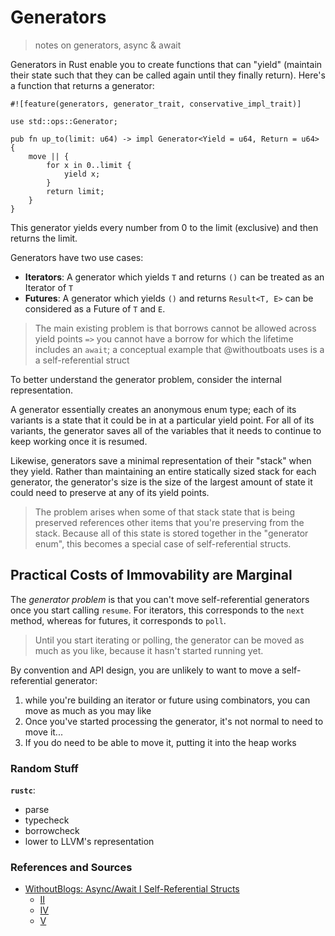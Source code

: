 # Generators
> notes on generators, async & await

Generators in Rust enable you to create functions that can "yield" (maintain their state such that they can be called again until they finally return). Here's a function that returns a generator:

```
#![feature(generators, generator_trait, conservative_impl_trait)]

use std::ops::Generator;

pub fn up_to(limit: u64) -> impl Generator<Yield = u64, Return = u64> {
    move || {
        for x in 0..limit {
            yield x;
        }
        return limit;
    }
}
```

This generator yields every number from 0 to the limit (exclusive) and then returns the limit.

Generators have two use cases:
* **Iterators**: A generator which yields `T` and returns `()` can be treated as an Iterator of `T`
* **Futures**: A generator which yields `()` and returns `Result<T, E>` can be considered as a Future of `T` and `E`.

> The main existing problem is that borrows cannot be allowed across yield points `=>` you cannot have a borrow for which the lifetime includes an `await`; a conceptual example that @withoutboats uses is a a self-referential struct

To better understand the generator problem, consider the internal representation.

A generator essentially creates an anonymous enum type; each of its variants is a state that it could be in at a particular yield point. For all of its variants, the generator saves all of the variables that it needs to continue to keep working once it is resumed.

Likewise, generators save a minimal representation of their "stack" when they yield. Rather than maintaining an entire statically sized stack for each generator, the generator's size is the size of the largest amount of state it could need to preserve at any of its yield points.

> The problem arises when some of that stack state that is being preserved references other items that you're preserving from the stack. Because all of this state is stored together in the "generator enum", this becomes a special case of self-referential structs.


## Practical Costs of Immovability are Marginal

The *generator problem* is that you can't move self-referential generators once you start calling `resume`. For iterators, this corresponds to the `next` method, whereas for futures, it corresponds to `poll`. 

> Until you start iterating or polling, the generator can be moved as much as you like, because it hasn't started running yet.

By convention and API design, you are unlikely to want to move a self-referential generator:
1. while you're building an iterator or future using combinators, you can move as much as you may like
2. Once you've started processing the generator, it's not normal to need to move it...
3. If you do need to be able to move it, putting it into the heap works

### Random Stuff

**`rustc`**: 
* parse
* typecheck
* borrowcheck
* lower to LLVM's representation

### References and Sources
* [WithoutBlogs: Async/Await I Self-Referential Structs](https://boats.gitlab.io/blog/post/2018-01-25-async-i-self-referential-structs/)
    * [II](https://boats.gitlab.io/blog/post/2018-01-30-async-ii-narrowing-the-scope/)
    * [IV](https://boats.gitlab.io/blog/post/2018-02-07-async-iv-an-even-better-proposal/)
    * [V](https://boats.gitlab.io/blog/post/2018-02-08-async-v-getting-back-to-the-futures/)